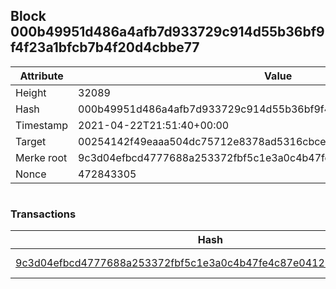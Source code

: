 ## Block 000b49951d486a4afb7d933729c914d55b36bf9f4f23a1bfcb7b4f20d4cbbe77

Attribute | Value
--- | ---
Height | 32089
Hash | 000b49951d486a4afb7d933729c914d55b36bf9f4f23a1bfcb7b4f20d4cbbe77
Timestamp | 2021-04-22T21:51:40+00:00
Target | 00254142f49eaaa504dc75712e8378ad5316cbcead634704b3734b6271167cc4
Merke root | 9c3d04efbcd4777688a253372fbf5c1e3a0c4b47fe4c87e0412368d3f41e4011
Nonce | 472843305

```

```

### Transactions

Hash | Amount
--- | ---
[9c3d04efbcd4777688a253372fbf5c1e3a0c4b47fe4c87e0412368d3f41e4011](9c3d04efbcd4777688a253372fbf5c1e3a0c4b47fe4c87e0412368d3f41e4011.md) | 10.00000000 SKEPTI 
